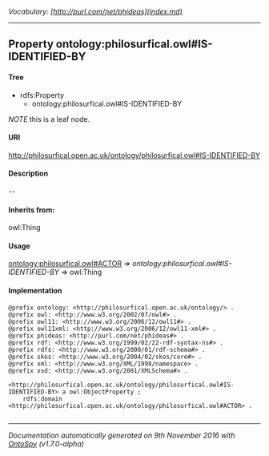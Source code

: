 _Vocabulary: [http://purl.com/net/phideas](index.md)_ 

---	
	




    


## Property ontology:philosurfical.owl#IS-IDENTIFIED-BY


#### Tree

* rdfs:Property
    * ontology:philosurfical.owl#IS-IDENTIFIED-BY





*NOTE* this is a leaf node.


#### URI
http://philosurfical.open.ac.uk/ontology/philosurfical.owl#IS-IDENTIFIED-BY

#### Description
--


#### Inherits from:
owl:Thing



#### Usage


[ontology:philosurfical.owl#ACTOR](class-ontologyphilosurficalowlactor.md) 
=&gt;&nbsp;_ontology:philosurfical.owl#IS-IDENTIFIED-BY_&nbsp;=&gt;&nbsp;owl:Thing

#### Implementation
```
@prefix ontology: <http://philosurfical.open.ac.uk/ontology/> .
@prefix owl: <http://www.w3.org/2002/07/owl#> .
@prefix owl11: <http://www.w3.org/2006/12/owl11#> .
@prefix owl11xml: <http://www.w3.org/2006/12/owl11-xml#> .
@prefix phideas: <http://purl.com/net/phideas#> .
@prefix rdf: <http://www.w3.org/1999/02/22-rdf-syntax-ns#> .
@prefix rdfs: <http://www.w3.org/2000/01/rdf-schema#> .
@prefix skos: <http://www.w3.org/2004/02/skos/core#> .
@prefix xml: <http://www.w3.org/XML/1998/namespace> .
@prefix xsd: <http://www.w3.org/2001/XMLSchema#> .

<http://philosurfical.open.ac.uk/ontology/philosurfical.owl#IS-IDENTIFIED-BY> a owl:ObjectProperty ;
    rdfs:domain <http://philosurfical.open.ac.uk/ontology/philosurfical.owl#ACTOR> .


```










---

_Documentation automatically generated on 9th November 2016 with [OntoSpy](http://ontospy.readthedocs.org/ "Open") (v1.7.0-alpha)_